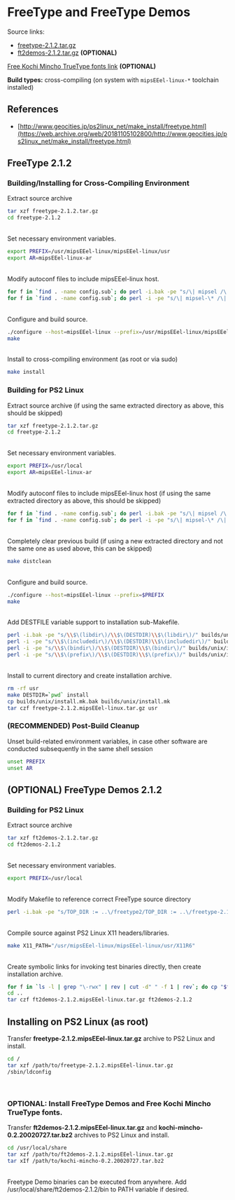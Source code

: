 # FreeType and FreeType Demos

Source links:  
* [freetype-2.1.2.tar.gz](https://sourceforge.net/projects/freetype/files/OldFiles/freetype-2.1.2.tar.gz/download)
* [ft2demos-2.1.2.tar.gz](https://sourceforge.net/projects/freetype/files/OldFiles/ft2demos-2.1.2.tar.gz/download) **(OPTIONAL)**

[Free Kochi Mincho TrueType fonts link](https://web.archive.org/web/20020802093141/http://www.on.cs.keio.ac.jp/~yasu/linux/fonts/kochi-mincho-0.2.20020727.tar.bz2) **(OPTIONAL)**

**Build types:** cross-compiling (on system with ```mipsEEel-linux-*``` toolchain installed)

## References

* [http://www.geocities.jp/ps2linux_net/make_install/freetype.html](https://web.archive.org/web/20181105102800/http://www.geocities.jp/ps2linux_net/make_install/freetype.html)

## FreeType 2.1.2

### Building/Installing for Cross-Compiling Environment

Extract source archive
```bash
tar xzf freetype-2.1.2.tar.gz
cd freetype-2.1.2
```

&nbsp;  
Set necessary environment variables.
```bash
export PREFIX=/usr/mipsEEel-linux/mipsEEel-linux/usr
export AR=mipsEEel-linux-ar
```

&nbsp;  
Modify autoconf files to include mipsEEel-linux host.
```bash
for f in `find . -name config.sub`; do perl -i.bak -pe "s/\| mipsel /\| mipsel \| mipsEEel /" "$f"; done
for f in `find . -name config.sub`; do perl -i -pe "s/\| mipsel-\* /\| mipsel-\* | mipsEEel-\* /" "$f"; done
```

&nbsp;  
Configure and build source.
```bash
./configure --host=mipsEEel-linux --prefix=/usr/mipsEEel-linux/mipsEEel-linux/usr
make
```

&nbsp;  
Install to cross-compiling environment (as root or via sudo)
```bash
make install
```

### Building for PS2 Linux

Extract source archive (if using the same extracted directory as above, this should be skipped)
```bash
tar xzf freetype-2.1.2.tar.gz
cd freetype-2.1.2
```
  
&nbsp;  
Set necessary environment variables.
```bash
export PREFIX=/usr/local
export AR=mipsEEel-linux-ar
```

&nbsp;  
Modify autoconf files to include mipsEEel-linux host (if using the same extracted directory as above, this should be skipped)
```bash
for f in `find . -name config.sub`; do perl -i.bak -pe "s/\| mipsel /\| mipsel \| mipsEEel /" "$f"; done
for f in `find . -name config.sub`; do perl -i -pe "s/\| mipsel-\* /\| mipsel-\* | mipsEEel-\* /" "$f"; done
```

&nbsp;  
Completely clear previous build (if using a new extracted directory and not the same one as used above, this can be skipped)
```bash
make distclean
```

&nbsp;  
Configure and build source.
```bash
./configure --host=mipsEEel-linux --prefix=$PREFIX
make
```

&nbsp;  
Add DESTFILE variable support to installation sub-Makefile.
```bash
perl -i.bak -pe "s/\\$\(libdir\)/\\$\(DESTDIR)\\$\(libdir\)/" builds/unix/install.mk
perl -i -pe "s/\\$\(includedir\)/\\$\(DESTDIR)\\$\(includedir\)/" builds/unix/install.mk
perl -i -pe "s/\\$\(bindir\)/\\$\(DESTDIR)\\$\(bindir\)/" builds/unix/install.mk
perl -i -pe "s/\\$\(prefix\)/\\$\(DESTDIR)\\$\(prefix\)/" builds/unix/install.mk
```

&nbsp;  
Install to current directory and create installation archive.
```bash
rm -rf usr
make DESTDIR=`pwd` install
cp builds/unix/install.mk.bak builds/unix/install.mk
tar czf freetype-2.1.2.mipsEEel-linux.tar.gz usr
```

### (RECOMMENDED) Post-Build Cleanup

Unset build-related environment variables, in case other software are conducted subsequently in the same shell session
```bash
unset PREFIX
unset AR
```

## (OPTIONAL) FreeType Demos 2.1.2

### Building for PS2 Linux

Extract source archive
```bash
tar xzf ft2demos-2.1.2.tar.gz
cd ft2demos-2.1.2
```

&nbsp;  
Set necessary environment variables.
```bash
export PREFIX=/usr/local
```

&nbsp;  
Modify Makefile to reference correct FreeType source directory
```bash
perl -i.bak -pe "s/TOP_DIR := ..\/freetype2/TOP_DIR := ..\/freetype-2.1.2/" Makefile
```

&nbsp;  
Compile source against PS2 Linux X11 headers/libraries.
```bash
make X11_PATH="/usr/mipsEEel-linux/mipsEEel-linux/usr/X11R6"
```

&nbsp;  
Create symbolic links for invoking test binaries directly, then create installation archive.
```bash
for f in `ls -l | grep "\-rwx" | rev | cut -d" " -f 1 | rev`; do cp "$f" ${f}.bak; rm "$f"; ln -s .libs/$f $f; done #skips over wrapper scripts and sets up binaries to be called directly via symlinks
cd ..
tar czf ft2demos-2.1.2.mipsEEel-linux.tar.gz ft2demos-2.1.2
```

## Installing on PS2 Linux (as root)

Transfer **freetype-2.1.2.mipsEEel-linux.tar.gz** archive to PS2 Linux and install.
```bash
cd /
tar xzf /path/to/freetype-2.1.2.mipsEEel-linux.tar.gz
/sbin/ldconfig
```

&nbsp;  
### **OPTIONAL:** Install FreeType Demos and Free Kochi Mincho TrueType fonts.

Transfer **ft2demos-2.1.2.mipsEEel-linux.tar.gz** and **kochi-mincho-0.2.20020727.tar.bz2** archives to PS2 Linux and install.
```bash
cd /usr/local/share
tar xzf /path/to/ft2demos-2.1.2.mipsEEel-linux.tar.gz
tar xIf /path/to/kochi-mincho-0.2.20020727.tar.bz2
```

&nbsp;  
Freetype Demo binaries can be executed from anywhere. Add /usr/local/share/ft2demos-2.1.2/bin to PATH variable if desired.

